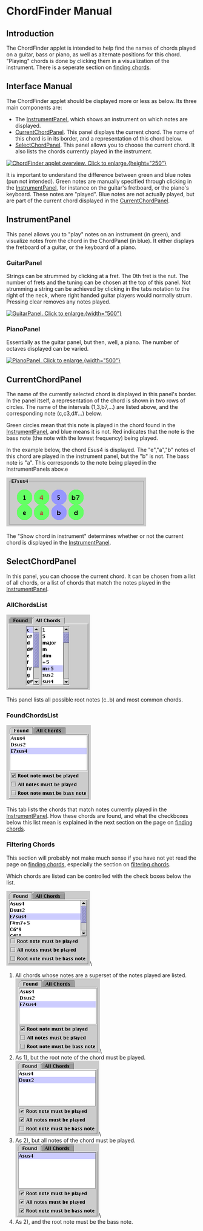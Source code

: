 # ChordFinder Manual


## Introduction

The ChordFinder applet is intended to help find the names of chords
played on a guitar, bass or piano, as well as alternate positions for
this chord. "Playing" chords is done by clicking them in a
visualization of the instrument. There is a seperate section on [finding
chords](findingchords.html).


## Interface Manual

The ChordFinder applet should be displayed more or less as below. Its
three main components are:

- The [InstrumentPanel](#InstrumentPanel), which shows an instrument
    on which notes are displayed.
- [CurrentChordPanel](#CurrentChordPanel). This panel displays the
    current chord. The name of this chord is in its border, and a
    representation of this chord below.
- [SelectChordPanel](#SelectChordPanel). This panel allows you to
    choose the current chord. It also lists the chords currently played
    in the instrument.

[![ChordFinder applet overview. Click to
enlarge.](chordfinderapplet-annotated.png){height="250"}](chordfinderapplet-annotated.png)

It is important to understand the difference between green and blue
notes (pun not intended). Green notes are manually specified through
clicking in the [InstrumentPanel](#InstrumentPanel), for instance on the
guitar's fretboard, or the piano's keyboard. These notes are
"played". Blue notes are not actually played, but are part of the
current chord displayed in the [CurrentChordPanel](#CurrentChordPanel).


## InstrumentPanel

This panel allows you to "play" notes on an instrument (in green), and
visualize notes from the chord in the ChordPanel (in blue). It either
displays the fretboard of a guitar, or the keyboard of a piano.


### GuitarPanel

Strings can be strummed by clicking at a fret. The 0th fret is the nut.
The number of frets and the tuning can be chosen at the top of this
panel. Not strumming a string can be achieved by clicking in the tabs
notation to the right of the neck, where right handed guitar players
would normally strum. Pressing clear removes any notes played.

[![GuitarPanel. Click to
enlarge.](guitarpanel.png){width="500"}](guitarpanel.png)


### PianoPanel

Essentially as the guitar panel, but then, well, a piano. The number of
octaves displayed can be varied.

[![PianoPanel. Click to
enlarge.](pianopanel.png){width="500"}](pianopanel.png)


## CurrentChordPanel

The name of the currently selected chord is displayed in this panel's
border. In the panel itself, a representation of the chord is shown in
two rows of circles. The name of the intervals (1,3,b7,\...) are listed
above, and the corresponding note (c,c3,d\#\...) below.

Green circles mean that this note is played in the chord found in the
[InstrumentPanel](#InstrumentPanel), and blue means it is not. Red
indicates that the note is the bass note (the note with the lowest
frequency) being played.

In the example below, the chord Esus4 is displayed. The
"e","a","b" notes of this chord are played in the instrument
panel, but the "b" is not. The bass note is "a". This corresponds to
the note being played in the InstrumentPanels abov.e

![chordpanel](chordpanel.png)

The "Show chord in instrument" determines whether or not the current
chord is displayed in the [InstrumentPanel](#InstrumentPanel).


## SelectChordPanel

In this panel, you can choose the current chord. It can be chosen from a
list of all chords, or a list of chords that match the notes played in
the [InstrumentPanel](#InstrumentPanel).


### AllChordsList

![allchords](allchords.png)

This panel lists all possible root notes (c..b) and most common chords.


### FoundChordsList

![foundrootisplayed](foundrootisplayed.png)

This tab lists the chords that match notes currently played in the
[InstrumentPanel](#InstrumentPanel). How these chords are found, and
what the checkboxes below this list mean is explained in the next
section on the page on [finding chords](findingchords.html).


### Filtering Chords

This section will probably not make much sense if you have not yet read
the page on [finding chords](findingchords.html), especially the section
on [filtering chords](findingchords.html#filteringchords).

Which chords are listed can be controlled with the check boxes below the
list.

![foundall](foundall.png)\
1. All chords whose notes are a superset of the notes played are listed.
![foundrootisplayed](foundrootisplayed.png)\
2. As 1), but the root note of the chord must be played.
![foundallareplayed](foundallareplayed.png)\
3. As 2), but all notes of the chord must be played.
![foundrootisbass](foundrootisbass.png)\
4. As 2), and the root note must be the bass note.
